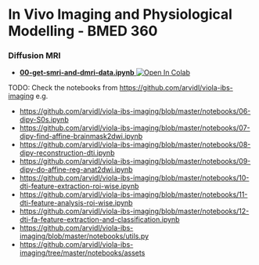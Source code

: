 # In Vivo Imaging and Physiological Modelling - BMED 360

### Diffusion MRI

- [**00-get-smri-and-dmri-data.ipynb**](https://nbviewer.jupyter.org/github/computational-medicine/BMED360-2021/blob/main/Lab3-diffusion-MRI/00-get-smri-and-dmri-data.ipynb)<a href="https://colab.research.google.com/github/computational-medicine/BMED360-2021/blob/main/Lab3-diffusion-MRI/00-get-smri-and-dmri-data.ipynb">
  <img src="https://colab.research.google.com/assets/colab-badge.svg" alt="Open In Colab"/></a>





TODO: Check the notebooks from https://github.com/arvidl/viola-ibs-imaging e.g.

- https://github.com/arvidl/viola-ibs-imaging/blob/master/notebooks/06-dipy-S0s.ipynb
- https://github.com/arvidl/viola-ibs-imaging/blob/master/notebooks/07-dipy-find-affine-brainmask2dwi.ipynb
- https://github.com/arvidl/viola-ibs-imaging/blob/master/notebooks/08-dipy-reconstruction-dti.ipynb
- https://github.com/arvidl/viola-ibs-imaging/blob/master/notebooks/09-dipy-do-affine-reg-anat2dwi.ipynb
- https://github.com/arvidl/viola-ibs-imaging/blob/master/notebooks/10-dti-feature-extraction-roi-wise.ipynb
- https://github.com/arvidl/viola-ibs-imaging/blob/master/notebooks/11-dti-feature-analysis-roi-wise.ipynb
- https://github.com/arvidl/viola-ibs-imaging/blob/master/notebooks/12-dti-fa-feature-extraction-and-classification.ipynb
- https://github.com/arvidl/viola-ibs-imaging/blob/master/notebooks/utils.py
- https://github.com/arvidl/viola-ibs-imaging/tree/master/notebooks/assets

